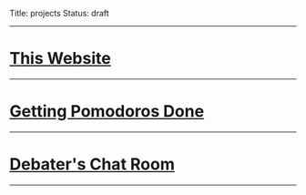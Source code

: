 Title: projects
Status: draft

---
# [This Website](https://github.com/don-han/website)

---
# [Getting Pomodoros Done](https://github.com/don-han/GPD)

---
# [Debater's Chat Room](https://github.com/YSAD/debate_chat_room)

---



